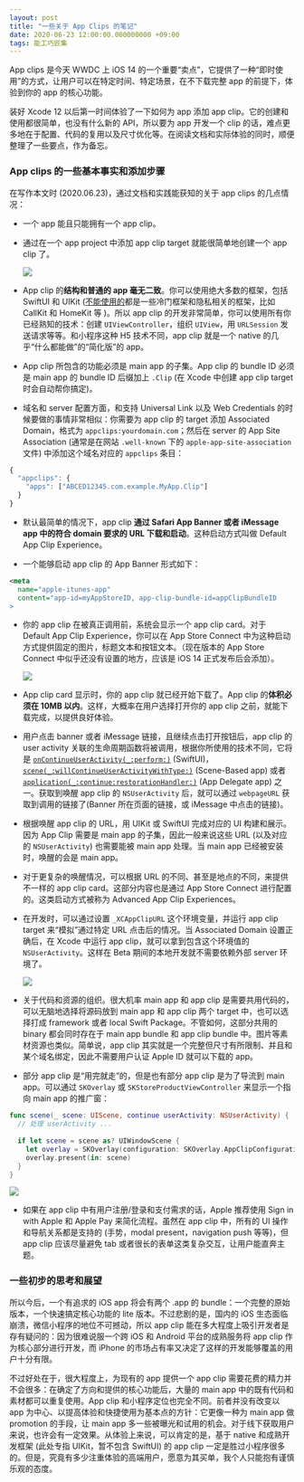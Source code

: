 ```yaml
---
layout: post
title: "一些关于 App Clips 的笔记"
date: 2020-06-23 12:00:00.000000000 +09:00
tags: 能工巧匠集
---
```


App clips 是今天 WWDC 上 iOS 14 的一个重要“卖点”，它提供了一种“即时使用”的方式，让用户可以在特定时间、特定场景，在不下载完整 app 的前提下，体验到你的 app 的核心功能。

装好 Xcode 12 以后第一时间体验了一下如何为 app 添加 app clip。它的创建和使用都很简单，也没有什么新的 API，所以要为 app 开发一个 clip 的话，难点更多地在于配置、代码的复用以及尺寸优化等。在阅读文档和实际体验的同时，顺便整理了一些要点，作为备忘。

### App clips 的一些基本事实和添加步骤

在写作本文时 (2020.06.23)，通过文档和实践能获知的关于 app clips 的几点情况：

- 一个 app 能且只能拥有一个 app clip。
- 通过在一个 app project 中添加 app clip target 就能很简单地创建一个 app clip 了。

    ![](/assets/images/2020/app_clip_target_add.png)

- App clip 的**结构和普通的 app 毫无二致**。你可以使用绝大多数的框架，包括 SwiftUI 和 UIKit ([不能使用的](https://developer.apple.com/documentation/app_clips/developing_a_great_app_clip#3625585)都是一些冷门框架和隐私相关的框架，比如 CallKit 和 HomeKit 等 )。所以 app clip 的开发非常简单，你可以使用所有你已经熟知的技术：创建 `UIViewController`，组织 `UIView`，用 `URLSession` 发送请求等等。和小程序这种 H5 技术不同，app clip 就是一个 native 的几乎“什么都能做”的“简化版”的 app。
- App clip 所包含的功能必须是 main app 的子集。App clip 的 bundle ID 必须是 main app 的 bundle ID 后缀加上 `.Clip` (在 Xcode 中创建 app clip target 时会自动帮你搞定)。
- 域名和 server 配置方面，和支持 Universal Link 以及 Web Credentials 的时候要做的事情非常相似：你需要为 app clip 的 target 添加 Associated Domain，格式为 `appclips:yourdomain.com`；然后在 server 的 App Site Association (通常是在网站 `.well-known` 下的 `apple-app-site-association` 文件) 中添加这个域名对应的 `appclips` 条目：

```javascript
{
  "appclips": {
    "apps": ["ABCED12345.com.example.MyApp.Clip"]
  }
} 
```

- 默认最简单的情况下，app clip **通过 Safari App Banner 或者 iMessage app 中的符合 domain 要求的 URL 下载和启动**。这种启动方式叫做 Default App Clip Experience。

- 一个能够启动 app clip 的 App Banner 形式如下：

```xml
<meta 
  name="apple-itunes-app" 
  content="app-id=myAppStoreID, app-clip-bundle-id=appClipBundleID
>
```

- 你的 app clip 在被真正调用前，系统会显示一个 app clip card。对于 Default App Clip Experience，你可以在 App Store Connect 中为这种启动方式提供固定的图片，标题文本和按钮文本。（现在版本的  App Store Connect 中似乎还没有设置的地方，应该是 iOS 14 正式发布后会添加）。

    ![](/assets/images/2020/app_clip_parts.png)

- App clip card 显示时，你的 app clip 就已经开始下载了。App clip 的**体积必须在 10MB 以内**。这样，大概率在用户选择打开你的 app clip 之前，就能下载完成，以提供良好体验。
- 用户点击 banner 或者 iMessage 链接，且继续点击打开按钮后，app clip 的 user activity 关联的生命周期函数将被调用，根据你所使用的技术不同，它将是 [`onContinueUserActivity(_:perform:)`](https://developer.apple.com/documentation/swiftui/view/oncontinueuseractivity(_:perform:)) (SwiftUI)，[`scene(_:willContinueUserActivityWithType:)`](https://developer.apple.com/documentation/uikit/uiscenedelegate/3238060-scene) (Scene-Based app) 或者 [`application(_:continue:restorationHandler:)`](https://developer.apple.com/documentation/uikit/uiapplicationdelegate/1623072-application) (App Delegate app) 之一。获取到唤醒 app clip 的 `NSUserActivity` 后，就可以通过 `webpageURL` 获取到调用的链接了(Banner 所在页面的链接，或 iMessage 中点击的链接)。
- 根据唤醒 app clip 的 URL，用 UIKit 或 SwiftUI 完成对应的 UI 构建和展示。因为 App Clip 需要是 main app 的子集，因此一般来说这些 URL (以及对应的 `NSUserActivity`) 也需要能被 main app 处理。当 main app 已经被安装时，唤醒的会是 main app。
- 对于更复杂的唤醒情况，可以根据 URL 的不同、甚至是地点的不同，来提供不一样的 app clip card。这部分内容也是通过 App Store Connect 进行配置的。这类启动方式被称为 Advanced App Clip Experiences。
- 在开发时，可以通过设置 `_XCAppClipURL` 这个环境变量，并运行 app clip target 来“模拟”通过特定 URL 点击后的情况。当 Associated Domain 设置正确后，在 Xcode 中运行 app clip，就可以拿到包含这个环境值的 `NSUserActivity`。这样在 Beta 期间的本地开发就不需要依赖外部 server 环境了。

    ![](/assets/images/2020/app_clip_url_env.png)
    
- 关于代码和资源的组织。很大机率 main app 和 app clip 是需要共用代码的，可以无脑地选择将源码放到 main app 和 app clip 两个 target 中，也可以选择打成 framework 或者 local Swift Package。不管如何，这部分共用的 binary 都会同时存在于 main app bundle 和 app clip bundle 中。图片等素材资源也类似。简单说，app clip 其实就是一个完整但尺寸有所限制、并且和某个域名绑定，因此不需要用户认证 Apple ID 就可以下载的 app。
- 部分 app clip 是“用完就走”的，但是也有部分 app clip 是为了导流到 main app。可以通过 `SKOverlay` 或 `SKStoreProductViewController` 来显示一个指向 main app 的推广窗：

```swift
func scene(_ scene: UIScene, continue userActivity: NSUserActivity) {
  // 处理 userActivity ...
  
  if let scene = scene as? UIWindowScene {
    let overlay = SKOverlay(configuration: SKOverlay.AppClipConfiguration(position: .bottom))
    overlay.present(in: scene)
  }
}
```

![](/assets/images/2020/app_clip_skoverlay.png)

- 如果在 app clip 中有用户注册/登录和支付需求的话，Apple 推荐使用 Sign in with Apple 和 Apple Pay 来简化流程。虽然在 app clip 中，所有的 UI 操作和导航关系都是支持的 (手势，modal present，navigation push 等等)，但 app clip 应该尽量避免 tab 或者很长的表单这类复杂交互，让用户能直奔主题。

### 一些初步的思考和展望

所以今后，一个有追求的 iOS app 将会有两个 .app 的 bundle：一个完整的原始版本，一个快速搞定核心功能的 lite 版本。不过悲剧的是，国内的 iOS 生态面临崩溃，微信小程序的地位不可撼动，所以 app clip 能在多大程度上吸引开发者是存有疑问的：因为很难说服一个跨 iOS 和 Android 平台的成熟服务将 app clip 作为核心部分进行开发，而 iPhone 的市场占有率又决定了这样的开发能够覆盖的用户十分有限。

不过好处在于，很大程度上，为现有的 app 提供一个 app clip 需要花费的精力并不会很多：在确定了方向和提供的核心功能后，大量的 main app 中的既有代码和素材都可以重复使用。App clip 和小程序定位也完全不同。前者并没有改变以 app 为中心、以提高体验和快捷使用为基本点的方针：它更像一种为 main app 做 promotion 的手段，让 main app 多一些被曝光和试用的机会。对于线下获取用户来说，也许会有一定效果。从体验上来说，可以肯定的是，基于 native 和成熟开发框架 (此处专指 UIKit，暂不包含 SwiftUI) 的 app clip 一定是胜过小程序很多的。但是，究竟有多少注重体验的高端用户，愿意为其买单，我个人只能抱有谨慎乐观的态度。




